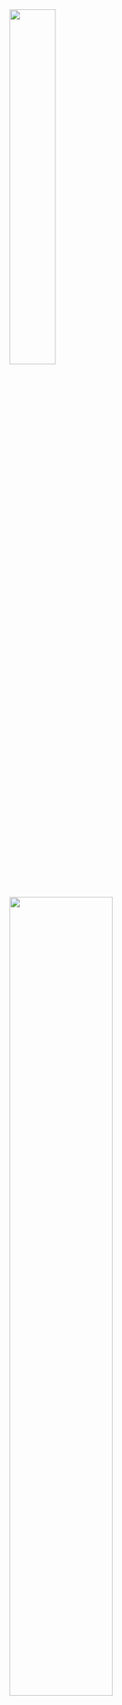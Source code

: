   <a href="https://github.com/whjin/docs">
    <img align="left"
      src="https://github-readme-stats.vercel.app/api/top-langs/?username=whjin&layout=compact&theme=radical"
      width="40%" />
  </a>
  <a href="https://github.com/whjin/docs">
    <img align="left"
      src="https://github-readme-stats.vercel.app/api?username=whjin&count_private=true&show_icons=true&theme=radical"
      width="60%" />
  </a>
